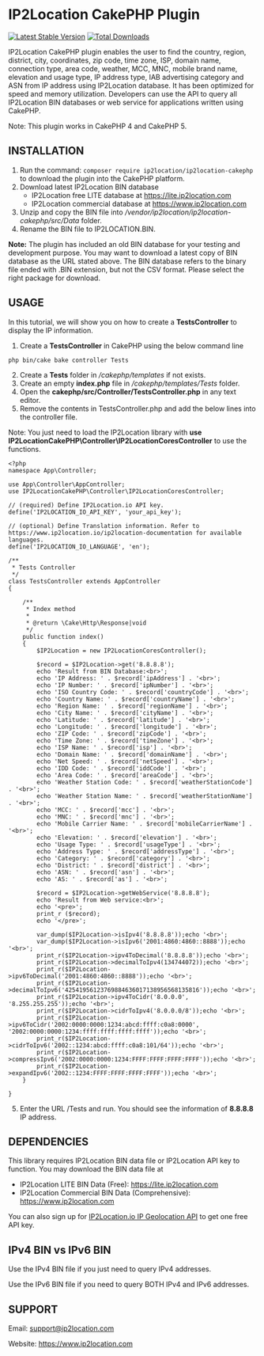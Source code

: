 # IP2Location CakePHP Plugin
[![Latest Stable Version](https://img.shields.io/packagist/v/ip2location/ip2location-cakephp.svg)](https://packagist.org/packages/ip2location/ip2location-cakephp)
[![Total Downloads](https://img.shields.io/packagist/dt/ip2location/ip2location-cakephp.svg?style=flat-square)](https://packagist.org/packages/ip2location/ip2location-cakephp)

IP2Location CakePHP plugin enables the user to find the country, region, district, city, coordinates, zip code, time zone, ISP, domain name, connection type, area code, weather, MCC, MNC, mobile brand name, elevation and usage type, IP address type, IAB advertising category and ASN from IP address using IP2Location database. It has been optimized for speed and memory utilization. Developers can use the API to query all IP2Location BIN databases or web service for applications written using CakePHP.

Note: This plugin works in CakePHP 4 and CakePHP 5.


## INSTALLATION
1. Run the command: `composer require ip2location/ip2location-cakephp` to download the plugin into the CakePHP platform.
2. Download latest IP2Location BIN database
    - IP2Location free LITE database at https://lite.ip2location.com
    - IP2Location commercial database at https://www.ip2location.com
3. Unzip and copy the BIN file into */vendor/ip2location/ip2location-cakephp/src/Data* folder.
4. Rename the BIN file to IP2LOCATION.BIN.

**Note:** The plugin has included an old BIN database for your testing and development purpose.
You may want to download a latest copy of BIN database as the URL stated above.
The BIN database refers to the binary file ended with .BIN extension, but not the CSV format.
Please select the right package for download.


## USAGE
In this tutorial, we will show you on how to create a **TestsController** to display the IP information.

1. Create a **TestsController** in CakePHP using the below command line
```
php bin/cake bake controller Tests
```
2. Create a **Tests** folder in */cakephp/templates* if not exists.
3. Create an empty **index.php** file in */cakephp/templates/Tests* folder.
4. Open the **cakephp/src/Controller/TestsController.php** in any text editor.
5. Remove the contents in TestsController.php and add the below lines into the controller file.

Note: You just need to load the IP2Location library with **use IP2LocationCakePHP\Controller\IP2LocationCoresController** to use the functions.
```
<?php
namespace App\Controller;

use App\Controller\AppController;
use IP2LocationCakePHP\Controller\IP2LocationCoresController;

// (required) Define IP2Location.io API key.
define('IP2LOCATION_IO_API_KEY', 'your_api_key');

// (optional) Define Translation information. Refer to https://www.ip2location.io/ip2location-documentation for available languages.
define('IP2LOCATION_IO_LANGUAGE', 'en');

/**
 * Tests Controller
 */
class TestsController extends AppController
{

    /**
     * Index method
     *
     * @return \Cake\Http\Response|void
     */
    public function index()
    {
        $IP2Location = new IP2LocationCoresController();

        $record = $IP2Location->get('8.8.8.8');
        echo 'Result from BIN Database:<br>';
        echo 'IP Address: ' . $record['ipAddress'] . '<br>';
        echo 'IP Number: ' . $record['ipNumber'] . '<br>';
        echo 'ISO Country Code: ' . $record['countryCode'] . '<br>';
        echo 'Country Name: ' . $record['countryName'] . '<br>';
        echo 'Region Name: ' . $record['regionName'] . '<br>';
        echo 'City Name: ' . $record['cityName'] . '<br>';
        echo 'Latitude: ' . $record['latitude'] . '<br>';
        echo 'Longitude: ' . $record['longitude'] . '<br>';
        echo 'ZIP Code: ' . $record['zipCode'] . '<br>';
        echo 'Time Zone: ' . $record['timeZone'] . '<br>';
        echo 'ISP Name: ' . $record['isp'] . '<br>';
        echo 'Domain Name: ' . $record['domainName'] . '<br>';
        echo 'Net Speed: ' . $record['netSpeed'] . '<br>';
        echo 'IDD Code: ' . $record['iddCode'] . '<br>';
        echo 'Area Code: ' . $record['areaCode'] . '<br>';
        echo 'Weather Station Code: ' . $record['weatherStationCode'] . '<br>';
        echo 'Weather Station Name: ' . $record['weatherStationName'] . '<br>';
        echo 'MCC: ' . $record['mcc'] . '<br>';
        echo 'MNC: ' . $record['mnc'] . '<br>';
        echo 'Mobile Carrier Name: ' . $record['mobileCarrierName'] . '<br>';
        echo 'Elevation: ' . $record['elevation'] . '<br>';
        echo 'Usage Type: ' . $record['usageType'] . '<br>';
        echo 'Address Type: ' . $record['addressType'] . '<br>';
        echo 'Category: ' . $record['category'] . '<br>';
        echo 'District: ' . $record['district'] . '<br>';
        echo 'ASN: ' . $record['asn'] . '<br>';
        echo 'AS: ' . $record['as'] . '<br>';

        $record = $IP2Location->getWebService('8.8.8.8');
        echo 'Result from Web service:<br>';
        echo '<pre>';
        print_r ($record);
        echo '</pre>';

        var_dump($IP2Location->isIpv4('8.8.8.8'));echo '<br>';
        var_dump($IP2Location->isIpv6('2001:4860:4860::8888'));echo '<br>';
        print_r($IP2Location->ipv4ToDecimal('8.8.8.8'));echo '<br>';
        print_r($IP2Location->decimalToIpv4(134744072));echo '<br>';
        print_r($IP2Location->ipv6ToDecimal('2001:4860:4860::8888'));echo '<br>';
        print_r($IP2Location->decimalToIpv6('42541956123769884636017138956568135816'));echo '<br>';
        print_r($IP2Location->ipv4ToCidr('8.0.0.0', '8.255.255.255'));echo '<br>';
        print_r($IP2Location->cidrToIpv4('8.0.0.0/8'));echo '<br>';
        print_r($IP2Location->ipv6ToCidr('2002:0000:0000:1234:abcd:ffff:c0a8:0000', '2002:0000:0000:1234:ffff:ffff:ffff:ffff'));echo '<br>';
        print_r($IP2Location->cidrToIpv6('2002::1234:abcd:ffff:c0a8:101/64'));echo '<br>';
        print_r($IP2Location->compressIpv6('2002:0000:0000:1234:FFFF:FFFF:FFFF:FFFF'));echo '<br>';
        print_r($IP2Location->expandIpv6('2002::1234:FFFF:FFFF:FFFF:FFFF'));echo '<br>';
    }

}
```
5. Enter the URL <your domain>/Tests and run. You should see the information of **8.8.8.8** IP address.


## DEPENDENCIES
This library requires IP2Location BIN data file or IP2Location API key to function. You may download the BIN data file at
* IP2Location LITE BIN Data (Free): https://lite.ip2location.com
* IP2Location Commercial BIN Data (Comprehensive): https://www.ip2location.com

You can also sign up for [IP2Location.io IP Geolocation API](https://www.ip2location.io/sign-up) to get one free API key.


## IPv4 BIN vs IPv6 BIN
Use the IPv4 BIN file if you just need to query IPv4 addresses.

Use the IPv6 BIN file if you need to query BOTH IPv4 and IPv6 addresses.


## SUPPORT
Email: support@ip2location.com

Website: https://www.ip2location.com
